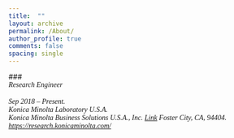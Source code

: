 ```yaml
---
title:  ""
layout: archive
permalink: /About/
author_profile: true
comments: false
spacing: single
---
```


###*<br/><span style="font-family:Times New Roman; font-size:1 em;"> Research Engineer </span><br/>
<br/><span style="font-family:Times New Roman; font-size:1 em;"> Sep 2018 – Present.  
Konica Minolta Laboratory U.S.A.  
Konica Minolta Business Solutions U.S.A., Inc. [Link](https://research.konicaminolta.com/)
Foster City, CA, 94404.  
https://research.konicaminolta.com/</span><br/>*




